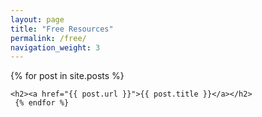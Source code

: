 ```yaml
---
layout: page
title: "Free Resources"
permalink: /free/
navigation_weight: 3
---
```


<div class="article">

{% for post in site.posts %}
  
    <h2><a href="{{ post.url }}">{{ post.title }}</a></h2>
     {% endfor %}


</div>

